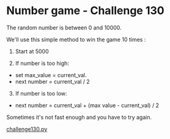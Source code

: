 # Number game - Challenge 130

The random number is between 0 and 10000.

We'll use this simple method to win the game 10 times :

1. Start at 5000

2. If number is too high:
 * set max_value = current_val.
 * next number = current_val / 2


3. If number is too low:
 * next number = current_val + (max value - current_val) / 2

Sometimes it's not fast enough and you have to try again.

[challenge130.py](challenge130.py)
